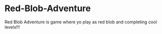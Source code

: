 # Red-Blob-Adventure
Red Blob Adventure is game where yo play as red blob and completing cool levels!!!
